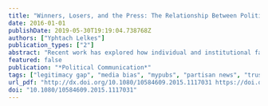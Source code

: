 ```yaml
---
title: "Winners, Losers, and the Press: The Relationship Between Political Parallelism and the Legitimacy Gap"
date: 2016-01-01
publishDate: 2019-05-30T19:19:04.738768Z
authors: ["Yphtach Lelkes"]
publication_types: ["2"]
abstract: "Recent work has explored how individual and institutional factors affect the gap in perceptions of political legitimacy between electoral winners and electoral losers, but has ignored the role that the political information environment, in general, and ideologically biased media, in particular, plays in exacerbating or diminishing this gap. By combining individual-level public opinion data in 28 countries, an expert survey on media systems, and a variety of country-level indicators, I find that higher levels of political parallelism in a country are associated with a larger winner-loser gap in institutional trust and satisfaction with democracy. The relationship is con- tingent on whether or not people are actually exposed to said media. This research, which links the study of political communication with the study of comparative political behavior, indicates that the increasing availability of partisan news around the world is a cause for concern. Keywords"
featured: false
publication: "*Political Communication*"
tags: ["legitimacy gap", "media bias", "mypubs", "partisan news", "trust"]
url_pdf: "http://dx.doi.org/10.1080/10584609.2015.1117031 https://doi.org/10.1080/10584609.2015.1117031"
doi: "10.1080/10584609.2015.1117031"
---
```



